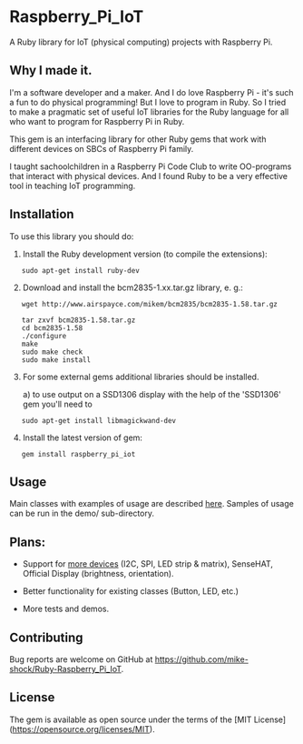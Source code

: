 # Raspberry_Pi_IoT

A Ruby library for IoT (physical computing) projects with Raspberry Pi.

## Why I made it.

I'm a software developer and a maker. And I do love Raspberry Pi - 
it's such a fun to do physical programming! But I love to program in Ruby. 
So I tried to make a pragmatic set of useful IoT libraries for the Ruby language 
for all who want to program for Raspberry Pi in Ruby.

This gem is an interfacing library for other Ruby gems that work with different devices 
on SBCs of Raspberry Pi family.

I taught sachoolchildren in a Raspberry Pi Code Club to write OO-programs that
interact with physical devices. And I found Ruby to be a very effective tool
in teaching IoT programming.

## Installation

To use this library you should do:

1. Install the Ruby development version (to compile the extensions):
```
   sudo apt-get install ruby-dev
```
2. Download and install the bcm2835-1.xx.tar.gz library, e. g.:
```
   wget http://www.airspayce.com/mikem/bcm2835/bcm2835-1.58.tar.gz

   tar zxvf bcm2835-1.58.tar.gz
   cd bcm2835-1.58
   ./configure
   make
   sudo make check
   sudo make install
```

3. For some external gems additional libraries should be installed.

   a) to use output on a SSD1306 display with the help of the 'SSD1306' gem you'll need to 
```
   sudo apt-get install libmagickwand-dev
```

4. Install the latest version of gem:
```
   gem install raspberry_pi_iot
```

## Usage

Main classes with examples of usage are described [here](./DESCRIPTION.md).
Samples of usage can be run in the demo/ sub-directory.

## Plans:

* Support for [more devices](./supported_devices.md) (I2C, SPI, LED strip & matrix), SenseHAT, Official Display (brightness, orientation).

* Better functionality for existing classes (Button, LED, etc.)

* More tests and demos.


## Contributing

Bug reports are welcome on GitHub at https://github.com/mike-shock/Ruby-Raspberry_Pi_IoT.


## License

The gem is available as open source under the terms of the [MIT License] (https://opensource.org/licenses/MIT).
